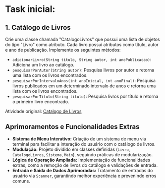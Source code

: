 # Task inicial: 

## **1. Catálogo de Livros**

Crie uma classe chamada "CatalogoLivros" que possui uma lista de objetos do tipo "Livro" como atributo. Cada livro possui atributos como título, autor e ano de publicação. Implemente os seguintes métodos:
- `adicionarLivro(String titulo, String autor, int anoPublicacao)`: Adiciona um livro ao catálogo.
- `pesquisarPorAutor(String autor)`: Pesquisa livros por autor e retorna uma lista com os livros encontrados.
- `pesquisarPorIntervaloAnos(int anoInicial, int anoFinal)`: Pesquisa livros publicados em um determinado intervalo de anos e retorna uma lista com os livros encontrados.
- `pesquisarPorTitulo(String titulo)`: Pesquisa livros por título e retorna o primeiro livro encontrado.

Atividade original: 
[Catalogo de Livros](https://github.com/cami-la/collections-java-api-2023/tree/master/src/main/java/list#1-lista-de-tarefas)

## Aprimoramentos e Funcionalidades Extras

- **Sistema de Menu Interativo:** Criação de um sistema de menu via terminal para facilitar a interação do usuário com o catálogo de livros.
- **Modulação:** Projeto dividido em classes definidas (`Livro`, `CatalogoLivros`, `Sistema`, `Main`), seguindo  práticas de modularização.
- **Lógica de Operação Ampliada:** Implementação de funcionalidades extras, como a remoção de livros do catálogo e validações de entrada.
- **Entrada e Saída de Dados Aprimoradas:** Tratamento de entradas do usuário via `Scanner`, garantindo melhor experiência e prevenindo erros comuns.
